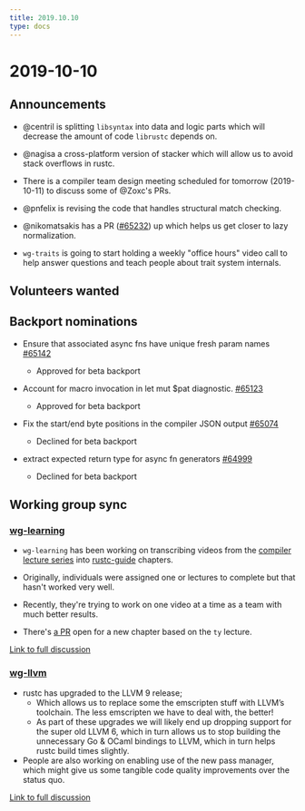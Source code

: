 ```yaml
---
title: 2019.10.10
type: docs
---
```


# 2019-10-10

## Announcements

- @centril is splitting `libsyntax` into data and logic parts which will decrease the amount of code `librustc` depends on.

- @nagisa a cross-platform version of stacker which will allow us to avoid stack overflows in rustc.

- There is a compiler team design meeting scheduled for tomorrow (2019-10-11) to discuss some of @Zoxc's PRs.

- @pnfelix is revising the code that handles structural match checking.

- @nikomatsakis has a PR ([#65232](https://github.com/rust-lang/rust/issues/65232)) up which helps us get closer to lazy normalization.

- `wg-traits` is going to start holding a weekly "office hours" video call to help answer questions and teach people about trait system internals.

## Volunteers wanted

## Backport nominations

- Ensure that associated async fns have unique fresh param names [#65142](https://github.com/rust-lang/rust/pull/65142)
  - Approved for beta backport
  
- Account for macro invocation in let mut $pat diagnostic. [#65123](https://github.com/rust-lang/rust/pull/65123)
  - Approved for beta backport
  
- Fix the start/end byte positions in the compiler JSON output [#65074](https://github.com/rust-lang/rust/pull/65074)
  - Declined for beta backport
  
- extract expected return type for async fn generators [#64999](https://github.com/rust-lang/rust/pull/64999)
  - Declined for beta backport

## Working group sync

### [wg-learning](https://rust-lang.github.io/compiler-team/working-groups/learning/)

- `wg-learning` has been working on transcribing videos from the [compiler lecture series](https://www.youtube.com/watch?v=elBxMRSNYr4&list=PL85XCvVPmGQhOL-J2Ng7qlPvDVOwYpGTN) into [rustc-guide](https://rust-lang.github.io/rustc-guide/) chapters.

- Originally, individuals were assigned one or lectures to complete but that hasn't worked very well.

- Recently, they're trying to work on one video at a time as a team with much better results.

- There's [a PR](https://paper.dropbox.com/doc/Ty-lecture-summary--Almbjo_id6n8CKrOHlsTMG2dAg-4jFj9bVOLlW7uhIOWHITX) open for a new chapter based on the `ty` lecture.

[Link to full discussion](https://rust-lang.zulipchat.com/#narrow/stream/131828-t-compiler/topic/weekly.20meeting.202019-10-10.20.2354818/near/177816515)

### [wg-llvm](https://rust-lang.github.io/compiler-team/working-groups/llvm/)

- rustc has upgraded to the LLVM 9 release;
  - Which allows us to replace some the emscripten stuff with LLVM’s toolchain. The less emscripten we have to deal with, the better!
  - As part of these upgrades we will likely end up dropping support for the super old LLVM 6, which in turn allows us to stop building the unnecessary Go & OCaml bindings to LLVM, which in turn helps rustc build times slightly.
- People are also working on enabling use of the new pass manager, which might give us some tangible code quality improvements over the status quo.

[Link to full discussion](https://rust-lang.zulipchat.com/#narrow/stream/131828-t-compiler/topic/weekly.20meeting.202019-10-10.20.2354818/near/177817116)
